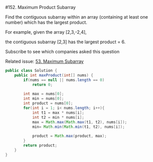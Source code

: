 #152. Maximum Product Subarray  

Find the contiguous subarray within an array (containing at least one number) which has the largest product.

For example, given the array [2,3,-2,4],

the contiguous subarray [2,3] has the largest product = 6.

Subscribe to see which companies asked this question

Related issue: [53. Maximum Subarray](53.md)
```java
public class Solution {
    public int maxProduct(int[] nums) {
        if(nums == null || nums.length == 0)
            return 0;
            
        int max = nums[0];
        int min = nums[0];
        int product = nums[0];
        for(int i = 1; i< nums.length; i++){
            int t1 = max * nums[i];
            int t2 = min * nums[i];
            max = Math.max(Math.max(t1, t2), nums[i]);
            min= Math.min(Math.min(t1, t2), nums[i]);
            
            product = Math.max(product, max);
        }
        return product;
    }
}
```